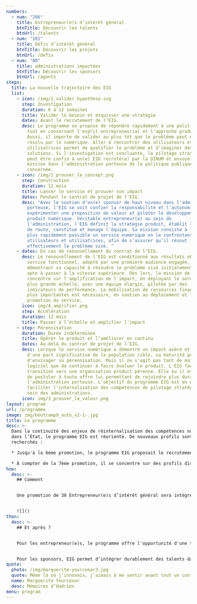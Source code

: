```yaml
---
numbers:
  - num: "206"
    title: Entrepreneur(e)s d’intérêt général
    btnTitle: Découvrir les talents
    btnUrl: /talents
  - num: "101"
    title: Défis d’intérêt général
    btnTitle: Découvrir les projets
    btnUrl: /defis
  - num: "80"
    title: administrations impactées
    btnTitle: Découvrir les sponsors
    btnUrl: /agents
steps:
  title: La nouvelle trajectoire des EIG
  list:
    - icon: /img/1_valider_hypothese.svg
      step: Investigation
      duration: 6 à 12 semaines
      title: Valider le besoin et esquisser une stratégie
      dates: Avant le recrutement de l’EIG.
      desc: Le programme se propose de répondre rapidement à une politique publique,
        tout en conservant l'esprit entrepreneurial et l'approche produit.
        Aussi, il importe de valider au plus tôt que le problème peut être
        résolu par le numérique. Aller à rencontrer des utilisateurs et des
        utilisatrices permet de qualifier le problème et d’imaginer des
        solutions. Si l'investigation est concluante, le pilotage stratégique
        peut être confié à un(e) EIG recruté(e) par la DINUM et envoyé(e) en
        mission dans l'administration porteuse de la politique publique
        concernée.
    - icon: /img/2_prouver_le_concept.png
      step: Construction
      duration: 12 mois
      title: Lancer le service et prouver son impact
      dates: Pendant le contrat de projet de l’EIG.
      desc: "Avec le soutien d'un(e) sponsor de haut niveau dans l'administration
        porteuse, l'EIG se voit confier la responsabilité et l'autonomie pour
        expérimenter une proposition de valeur et piloter le développement du
        produit numérique. Véritable entrepreneur(e) au sein de
        l'administration, l'EIG définit la stratégie produit, établit la feuille
        de route, constitue et manage l'équipe. Sa mission consiste à lancer le
        plus rapidement possible un service numérique en le confrontant à des
        utilisateurs et utilisatrices, afin de s’assurer qu’il résout
        effectivement le problème visé. "
    - dates: En cas de renouvellement du contrat de l’EIG.
      desc: Le renouvellement de l'EIG est conditionné aux résultats obtenus. Un
        service fonctionnel, adopté par une première audience engagée,
        démontrant sa capacité à résoudre le problème visé initialement, est
        apte à passer à la vitesse supérieure. Dès lors, la mission de l'EIG se
        concentre sur l'amplification de l'impact, en déployant le service à
        plus grande échelle, avec une équipe élargie, pilotée par des
        indicateurs de performance. La mobilisation de ressources financières
        plus importantes est nécessaire, en soutien au déploiement et la
        promotion du service.
      icon: img/4_amplifier.png
      step: Accélération
      duration: 12 mois
      title: Passer à l’échelle et amplifier l’impact
    - step: Pérennisation
      duration: Durée indéterminée
      title: Opérer le produit et l’améliorer en continu
      dates: Au-delà du contrat de projet de l’EIG.
      desc: Lorsque le service numérique a démontré un impact avéré et mesuré auprès
        d'une part significative de la population cible, sa maturité permet
        d'envisager sa pérennisation. Mais il ne s'agit pas tant de maintenir un
        logiciel que de continuer à faire évoluer le produit. L'EIG facilite la
        transition vers une organisation produit pérenne. Elle ou il est libre
        de postuler à toute offre lui permettant de rejoindre plus durablement
        l'administration porteuse. L'objectif du programme EIG est en effet de
        faciliter l'internalisation des compétences de pilotage stratégique au
        sein des administrations.
      icon: img/3_prouver_la_valeur.png
layout: program
url: /programme
image: img/bootcamp9_auto_x2-1-.jpg
title: Le programme
desc: >-
  Dans la continuité des enjeux de réinternalisation des compétences numériques
  dans l’État, le programme EIG est réorienté. De nouveaux profils sont
  recherchés :

  * Jusqu'à la 6ème promotion, le programme EIG proposait le recrutement de designers, développeurs ou développeuses, ingénieur(e)s de la donnée ou des sciences de la donnée, juristes du numérique.

  * À compter de la 7ème promotion, il se concentre sur des profils disposant d’une solide expérience entrepreneuriale, avec des compétences de haut niveau en pilotage de services numériques, pour des postes de direction produit ou technique.
how:
  desc: >-
    ## Comment


    Une promotion de 30 Entrepreneur(e)s d’intérêt général sera intégrée en 2024 à l’équipe de l’[Incubateur de services numériques](https://beta.gouv.fr/incubateurs/dinum.html) de la Direction interministérielle du numérique. Les EIG seront des agent(e)s contractuel(le)s, en contrat de projet d'une durée d'1 an, renouvelable.


    ![]()
then:
  desc: >-
    ## Et après ?


    Pour les entrepreneur(e)s, le programme offre l'opportunité d'une trajectoire de carrière au service de l’action publique. Après leur immersion au coeur des métiers de l’administration, 60% des EIG choisissent de rester dans le secteur public.


    Pour les sponsors, EIG permet d’intégrer durablement des talents dans leurs services, au-delà de la dynamique entrepreneuriale initiée dans le cadre du programme. Ainsi, 90% des défis relevés perdurent dans les administrations.
quote:
  photo: /img/marguerite-yourcenar3.jpg
  quote: Même là où j’innovais, j’aimais à me sentir avant tout un continuateur.
  name: Marguerite Yourcenar
  desc: Mémoires d’Hadrien
menu: program
---
```

